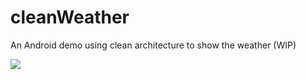 # cleanWeather
An Android demo using clean architecture to show the weather (WIP)

![](https://travis-ci.org/chuks008/cleanWeather.svg?branch=master)
